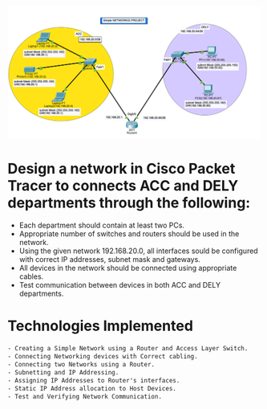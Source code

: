 
![Netzwerkdiagramm](ciscopic1.png)

# Design a network in  Cisco Packet Tracer to connects ACC and DELY departments through the following:

- Each department should contain at least two PCs.
- Appropriate number of switches and routers should be used in the network.
- Using the given network 192.168.20.0, all interfaces sould be configured with correct IP addresses, subnet mask and gateways.
- All devices in the network should be connected using appropriate cables.
- Test communication between devices in both ACC and DELY departments.




# Technologies Implemented

    - Creating a Simple Network using a Router and Access Layer Switch.
    - Connecting Networking devices with Correct cabling.
    - Connecting two Networks using a Router.
    - Subnetting and IP Addressing.
    - Assigning IP Addresses to Router's interfaces.
    - Static IP Address allocation to Host Devices.
    - Test and Verifying Network Communication.

